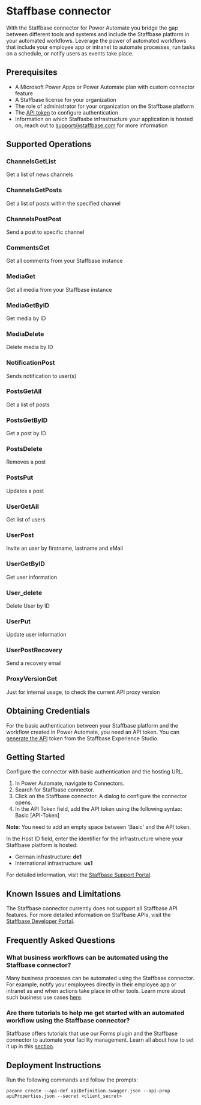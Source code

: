 # Staffbase connector
With the Staffbase connector for Power Automate you bridge the gap between different tools and systems and include the Staffbase platform in your automated workflows. Leverage the power of automated workflows that include your employee app or intranet to automate processes, run tasks on a schedule, or notify users as events take place.

## Prerequisites
* A Microsoft Power Apps or Power Automate plan with custom connector feature
* A Staffbase license for your organization 
* The role of administrator for your organization on the Staffbase platform
* The [API token](https://support.staffbase.com/hc/en-us/articles/360015755691) to configure authentication
* Information on which Staffasbe infrastructure your application is hosted on, reach out to support@staffbase.com for more information

## Supported Operations

### ChannelsGetList
Get a list of news channels

### ChannelsGetPosts
Get a list of posts within the specified channel

### ChannelsPostPost
Send a post to specific channel

### CommentsGet
Get all comments from your Staffbase instance

### MediaGet
Get all media from your Staffbase instance

### MediaGetByID
Get media by ID

### MediaDelete
Delete media by ID

### NotificationPost
Sends notification to user(s)

### PostsGetAll
Get a list of posts

### PostsGetByID
Get a post by ID

### PostsDelete
Removes a post

### PostsPut
Updates a post

### UserGetAll
Get list of users

### UserPost
Invite an user by firstname, lastname and eMail

### UserGetByID
Get user information

### User_delete
Delete User by ID

### UserPut
Update user information

### UserPostRecovery
Send a recovery email

### ProxyVersionGet
Just for internal usage, to check the current API proxy version

## Obtaining Credentials
For the basic authentication between your Staffbase platform and the workflow created in Power Automate, you need an API token. You can [generate the API](https://support.staffbase.com/hc/en-us/articles/360015755691-Generating-an-API-Token) token from the Staffbase Experience Studio.

## Getting Started
Configure the connector with basic authentication and the hosting URL. 
 
1. In Power Automate, navigate to Connectors.
2. Search for Staffbase connector.
3. Click on the Staffbase connector.
A dialog to configure the connector opens.
5. In the API Token field, add the API token using the following syntax: Basic [API-Token]

__Note__: You need to add an empty space between 'Basic' and the API token.

In the Host ID field, enter the identifier for the infrastructure where your Staffbase platform is hosted:
 * German infrastructure: **de1**
 * International infrastructure: **us1**
 
For detailed information, visit the [Staffbase Support Portal](https://support.staffbase.com/hc/en-us/articles/360017381759-Automating-Workflows-With-the-Staffbase-Connector-for-Power-Automate).

## Known Issues and Limitations
The Staffbase connector currently does not support all Staffbase API features. 
For more detailed information on Staffbase APIs, visit the [Staffbase Developer Portal](http://rs.staffbase.com/#developer-portal).


## Frequently Asked Questions

### What business workflows can be automated using the Staffbase connector?
Many business processes can be automated using the Staffbase connector. For example, notify your employees directly in their employee app or intranet as and when actions take place in other tools. Learn more about such business use cases [here](https://support.staffbase.com/hc/en-us/articles/360017639140-Automate-Business-Workflows-With-Staffbase-and-Power-Automate).

### Are there tutorials to help me get started with an automated workflow using the Staffbase connector?
Staffbase offers tutorials that use our Forms plugin and the Staffbase connector to automate your facility management. Learn all about how to set it up in this [section](https://support.staffbase.com/hc/en-us/sections/360004870179-Integration-Using-Forms-Plugin).


## Deployment Instructions
Run the following commands and follow the prompts:
```paconn
paconn create --api-def apiDefinition.swagger.json --api-prop apiProperties.json --secret <client_secret>
```